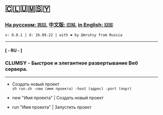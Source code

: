 # 🇨​​​​​🇱​​​​​🇺​​​​​🇲​​​​​🇸​​​​​🇾​​​​​

### [На русском: 🇷🇺](#ru), [中文版: 🇨🇳](#cn), [in English: 🇺🇸](#ru)
```
v: 0.0.1 | d: 26.09.22 | with ❤ by @mrutsy from Russia
```
___

#### <a name="ru">[ - RU - ]</a>
### CLUMSY - Быстрое и элегантное развертывание Веб сервера.

---

- Создать новый проект <br>
```sh run.sh -new (имя проекта) -host (адрес) -port (порт)```

- new "Имя проекта" | Создать новый проект <br>
- run "Имя проекта" | Запустить проект